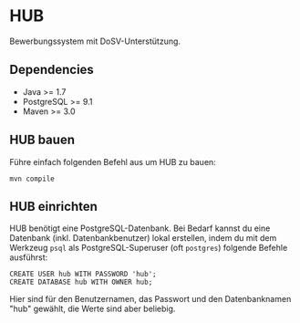 HUB
===

Bewerbungssystem mit DoSV-Unterstützung.

Dependencies
------------

 * Java >= 1.7
 * PostgreSQL >= 9.1
 * Maven >= 3.0

HUB bauen
---------

Führe einfach folgenden Befehl aus um HUB zu bauen:

    mvn compile

HUB einrichten
--------------

HUB benötigt eine PostgreSQL-Datenbank. Bei Bedarf kannst du eine Datenbank (inkl.
Datenbankbenutzer) lokal erstellen, indem du mit dem Werkzeug `psql` als
PostgreSQL-Superuser (oft `postgres`) folgende Befehle ausführst:

    CREATE USER hub WITH PASSWORD 'hub';
    CREATE DATABASE hub WITH OWNER hub;

Hier sind für den Benutzernamen, das Passwort und den Datenbanknamen "hub" gewählt, die
Werte sind aber beliebig.

